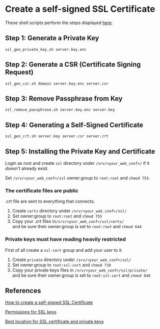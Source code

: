 Create a self-signed SSL Certificate
====================================
These shell scripts perform the steps displayed
[here](http://www.akadia.com/services/ssh_test_certificate.html).


Step 1: Generate a Private Key
------------------------------
```
ssl_gen_private_key.sh server.key.enc
```

Step 2: Generate a CSR (Certificate Signing Request)
----------------------------------------------------
```
ssl_gen_csr.sh domain server.key.enc server.csr
```

Step 3: Remove Passphrase from Key
----------------------------------
```
ssl_remove_passphrase.sh server.key.enc server.key
```

Step 4: Generating a Self-Signed Certificate
--------------------------------------------
```
ssl_gen_crt.sh server.key server.csr server.crt
```

Step 5: Installing the Private Key and Certificate
--------------------------------------------------
Login as root and create `ssl` directory under `/srv/<your_web_conf>/`
if it doesn't already exist.

Set `/srv/<your_web_conf>/ssl` owner:group to `root:root` and `chmod 755`.

### The certificate files are public
.crt file are sent to everything that connects.

1. Create `certs` directory under `/srv/<your_web_conf>/ssl/`
2. Set owner:group to `root:root` and `chmod 755`
3. Copy your .crt files in`/srv/<your_web_conf>/ssl/certs/`  
   and be sure their owner:group is set to `root:root` and `chmod 644`

### Private keys must have reading heavily restricted
First of all create a `ssl-cert` group and add your user to it.

1. Create `private` directory under `/srv/<your_web_conf>/ssl/`
2. Set owner:group to `root:ssl-cert` and `chmod 710`
3. Copy your private keys files in `/srv/<your_web_conf>/ssl/private/`  
   and be sure their owner:group is set to `root:ssl-cert` and `chmod 640`

References
----------
[How to create a self-signed SSL Certificate](http://www.akadia.com/services/ssh_test_certificate.html)

[Permissions for SSL keys](http://superuser.com/a/556496 "Link to Super User")  

[Best location for SSL certificate and private keys](http://serverfault.com/a/259307 "Link to Server Fault")  
